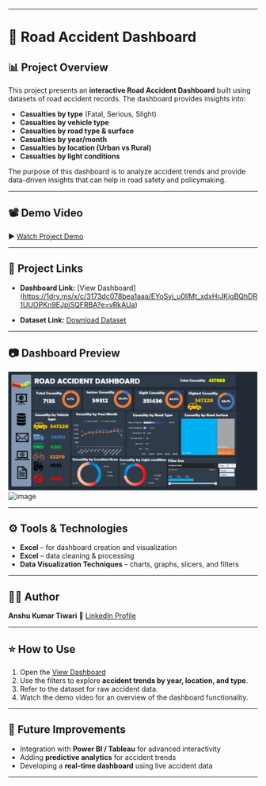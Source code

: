 

---

# 🚗 Road Accident Dashboard

## 📊 Project Overview

This project presents an **interactive Road Accident Dashboard** built using datasets of road accident records. The dashboard provides insights into:

* **Casualties by type** (Fatal, Serious, Slight)
* **Casualties by vehicle type**
* **Casualties by road type & surface**
* **Casualties by year/month**
* **Casualties by location (Urban vs Rural)**
* **Casualties by light conditions**

The purpose of this dashboard is to analyze accident trends and provide data-driven insights that can help in road safety and policymaking.

---

## 📽️ Demo Video

▶️ [Watch Project Demo](https://drive.google.com/file/d/1ackX3FkOXKXaZKmnJxFGbYwCKGeWAXDd/view?usp=sharing)

---

## 📂 Project Links

* **Dashboard Link:** [View Dashboard] (https://1drv.ms/x/c/3173dc078bea1aaa/EYoSyj_u0llMt_xdxHrJKigBQhDR1UUOPKn9EJpjSQFRBA?e=vRkAUa)

* **Dataset Link:** [Download Dataset](https://1drv.ms/x/c/3173dc078bea1aaa/EZjXoc42LfdEohzUBkcV-PoBp8KYZVGSNW_ALB-Q2r0cMg?e=feeSQb)

---

## 📷 Dashboard Preview

![Road Accident Dashboard](./Road%20Accident%20Dashboard.png)
<img width="1916" height="1020" alt="image" src="https://github.com/user-attachments/assets/998c1f0f-f184-4a3a-8913-819ce5420d18" />

---

## ⚙️ Tools & Technologies

* **Excel** – for dashboard creation and visualization
* **Excel** – data cleaning & processing
* **Data Visualization Techniques** – charts, graphs, slicers, and filters

---

## 👨‍💻 Author

**Anshu Kumar Tiwari**
🔗 [LinkedIn Profile](https://www.linkedin.com/in/anshu-kumar-tiwari-755a3b25b)

---

## ⭐ How to Use

1. Open the [View Dashboard](https://1drv.ms/x/c/3173dc078bea1aaa/EadnwejAO6tKmcJpISc_xeIBiJln-yb-5_mc84ZtdLoRFA?e=5rfLEQ)
2. Use the filters to explore **accident trends by year, location, and type**.
3. Refer to the dataset for raw accident data.
4. Watch the demo video for an overview of the dashboard functionality.

---

## 🚀 Future Improvements

* Integration with **Power BI / Tableau** for advanced interactivity
* Adding **predictive analytics** for accident trends
* Developing a **real-time dashboard** using live accident data

---

